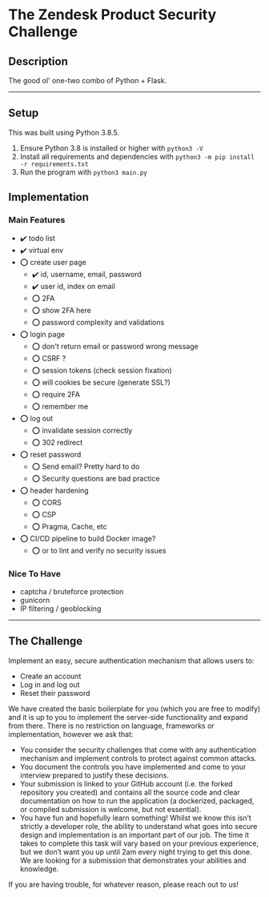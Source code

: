 # The Zendesk Product Security Challenge

## Description
The good ol' one-two combo of Python + Flask.
<hr>

## Setup

This was built using Python 3.8.5.

1. Ensure Python 3.8 is installed or higher with `python3 -V`
2. Install all requirements and dependencies with `python3 -m pip install -r requirements.txt`
3. Run the program with `python3 main.py`

## Implementation

### Main Features
* :heavy_check_mark: todo list
* :heavy_check_mark: virtual env
* :o: create user page  
    * :heavy_check_mark: id, username, email, password
    * :heavy_check_mark: user id, index on email
    * :o: 2FA
    * :o: show 2FA here
    * :o: password complexity and validations
* :o: login page
    * :o: don't return email or password wrong message
    * :o: CSRF ?
    * :o: session tokens (check session fixation)
    * :o: will cookies be secure (generate SSL?)
    * :o: require 2FA
    * :o: remember me
* :o: log out
    * :o: invalidate session correctly
    * :o: 302 redirect
* :o: reset password
    * :o: Send email? Pretty hard to do
    * :o: Security questions are bad practice
* :o: header hardening
    * :o: CORS
    * :o: CSP
    * :o: Pragma, Cache, etc
* :o: CI/CD pipeline to build Docker image?
    * :o: or to lint and verify no security issues


### Nice To Have  
*  captcha / bruteforce protection
* gunicorn
* IP filtering / geoblocking
<hr>

## The Challenge

Implement an easy, secure authentication mechanism that allows users to:
- Create an account
- Log in and log out
- Reset their password

We have created the basic boilerplate for you (which you are free to modify) and it is up to you to implement the server-side functionality and expand from there. There is no restriction on language, frameworks or implementation, however we ask that: 
- You consider the security challenges that come with any authentication mechanism and implement controls to protect against common attacks.
- You document the controls you have implemented and come to your interview prepared to justify these decisions.
- Your submission is linked to your GitHub account (i.e. the forked repository you created) and contains all the source code and clear documentation on how to run the application (a dockerized, packaged, or compiled submission is welcome, but not essential). 
- You have fun and hopefully learn something! Whilst we know this isn’t strictly a developer role, the ability to understand what goes into secure design and implementation is an important part of our job. The time it takes to complete this task will vary based on your previous experience, but we don’t want you up until 2am every night trying to get this done. We are looking for a submission that demonstrates your abilities and knowledge.
 
If you are having trouble, for whatever reason, please reach out to us! 

